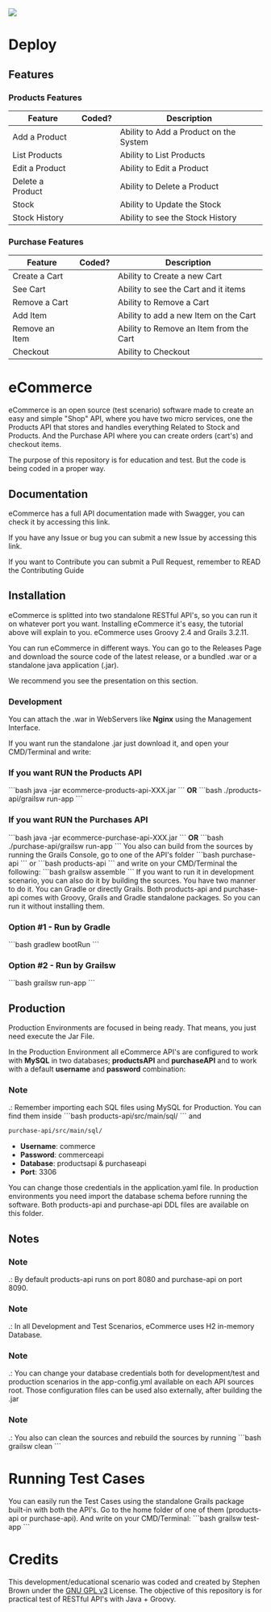 <img src="https://camo.githubusercontent.com/c54fb7a1dd4e25fdef1ac57a12ea8ed569a005fe5892815c14be660691b36f4b/687474703a2f2f696d6775722e636f6d2f743374654178692e706e67">
<h1>Deploy</h1>

<h2>Features</h2>

<h3>Products Features</h3>

| Feature          | Coded? | Description                            |
|------------------|--------|----------------------------------------|
| Add a Product    |        | Ability to Add a Product on the System |
| List Products    |        | Ability to List Products               |
| Edit a Product   |        | Ability to Edit a Product              |
| Delete a Product |        | Ability to Delete a Product            |
| Stock            |        | Ability to Update the Stock            |
| Stock History    |        | Ability to see the Stock History       |

<h3>Purchase Features</h3>

| Feature        | Coded?  | Description                             |
|----------------|---------|-----------------------------------------|
| Create a Cart  |         | Ability to Create a new Cart            |
| See Cart       |         | Ability to see the Cart and it items    |
| Remove a Cart  |         | Ability to Remove a Cart                |
| Add Item       |         | Ability to add a new Item on the Cart   |
| Remove an Item |         | Ability to Remove an Item from the Cart |
| Checkout       |         | Ability to Checkout                     |

<h1>eCommerce</h1>

eCommerce is an open source (test scenario) software made to create an easy and simple "Shop" API, where you have two micro services, one the Products API that stores and handles everything Related to Stock and Products. And the Purchase API where you can create orders (cart's) and checkout items.

The purpose of this repository is for education and test. But the code is being coded in a proper way.

<h2>Documentation</h2>

eCommerce has a full API documentation made with Swagger, you can check it by accessing this link.

If you have any Issue or bug you can submit a new Issue by accessing this link.

If you want to Contribute you can submit a Pull Request, remember to READ the Contributing Guide

<h2>Installation</h2>

eCommerce is splitted into two standalone RESTful API's, so you can run it on whatever port you want. Installing
eCommerce it's easy, the tutorial above will explain to you.
eCommerce uses Groovy 2.4 and Grails 3.2.11.

You can run eCommerce in different ways. You can go to the Releases Page and download the source code of the latest release, or a bundled .war or a standalone java application (.jar).

We recommend you see the presentation on this section.

<h3>Development</h3>

You can attach the .war in WebServers like <strong>Nginx</strong> using the Management Interface.

If you want run the standalone .jar just download it, and open your CMD/Terminal and write:

<h3>If you want RUN the Products API</h3>
```bash
java -jar ecommerce-products-api-XXX.jar 
```
<strong>OR</strong> 
```bash
./products-api/grailsw run-app
```
<h3>If you want RUN the Purchases API</h3>
```bash
java -jar ecommerce-purchase-api-XXX.jar 
```
<strong>OR</strong> 
```bash
./purchase-api/grailsw run-app
```
You also can build from the sources by running the Grails Console, go to one of the API's folder 
```bash
purchase-api 
```
or 
```bash
products-api
```
 and write on your CMD/Terminal the following:
```bash
grailsw assemble
```
If you want to run it in development scenario, you can also do it by building the sources. You have two manner to do it. You can Gradle or directly Grails. Both products-api and purchase-api comes with Groovy, Grails and Gradle standalone packages. So you can run it without installing them.

<h3>Option #1 - Run by Gradle</h3>
```bash
gradlew bootRun
```
<h3>Option #2 - Run by Grailsw</h3>
```bash 
grailsw run-app
```
<h2>Production</h2>
Production Environments are focused in being ready. That means, you just need execute the Jar File.

In the Production Environment all eCommerce API's are configured to work with <strong>MySQL</strong> in two databases; <strong>productsAPI</strong> and <strong>purchaseAPI</strong> and to work with a default <strong>username</strong> and <strong>password</strong> combination:

<h3>Note</h3>.: Remember importing each SQL files using MySQL for Production. You can find them inside 
```bash 
products-api/src/main/sql/
```
and

```bash
purchase-api/src/main/sql/
```

- <strong>Username</strong>: commerce
- <strong>Password</strong>: commerceapi
- <strong>Database</strong>: productsapi & purchaseapi
- <strong>Port</strong>: 3306

You can change those credentials in the application.yaml file. In production environments you need import the database schema before running the software. Both products-api and purchase-api DDL files are available on this folder.

<h2>Notes</h2>
<h3>Note</h3>.: By default products-api runs on port 8080 and purchase-api on port 8090.

<h3>Note</h3>.: In all Development and Test Scenarios, eCommerce uses H2 in-memory Database.

<h3>Note</h3>.: You can change your database credentials both for development/test and production scenarios in the app-config.yml available on each API sources root. Those configuration files can be used also externally, after building the .jar

<h3>Note</h3>.: You also can clean the sources and rebuild the sources by running 
```bash 
grailsw clean
```

<h1>Running Test Cases</h1>
You can easily run the Test Cases using the standalone Grails package built-in with both the API's. Go to the home folder of one of them (products-api or purchase-api). And write on your CMD/Terminal:
```bash
grailsw test-app
```

<h1>Credits</h1>
This development/educational scenario was coded and created by Stephen Brown under the <a href="https://github.com/ovflowd/ecommerce/blob/master/LICENSE">GNU GPL v3</a> License. The objective of this repository is for practical test of RESTful API's with Java + Groovy.
